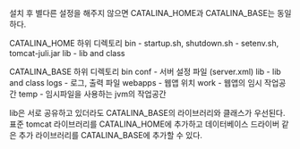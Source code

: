 설치 후 별다른 설정을 해주지 않으면 CATALINA_HOME과 CATALINA_BASE는 동일하다.

CATALINA_HOME 하위 디렉토리
	bin - startup.sh, shutdown.sh
		- setenv.sh, tomcat-juli.jar
	lib - lib and class

CATALINA_BASE 하위 디렉토리
	bin
	conf - 서버 설정 파일 (server.xml)
	lib - lib and class
	logs - 로그, 출력 파일
	webapps - 웹앱 위치
	work - 웹앱의 임시 작업공간
	temp - 임시파일을 사용하는 jvm의 작업공간

lib은 서로 공유하고 있더라도 CATALINA_BASE의 라이브러리와 클래스가 우선된다.
표준 tomcat 라이브러리를 CATALINA_HOME에 추가하고 데이터베이스 드라이버 같은 추가 라이브러리를 CATALINA_BASE에 추가할 수 있다.
